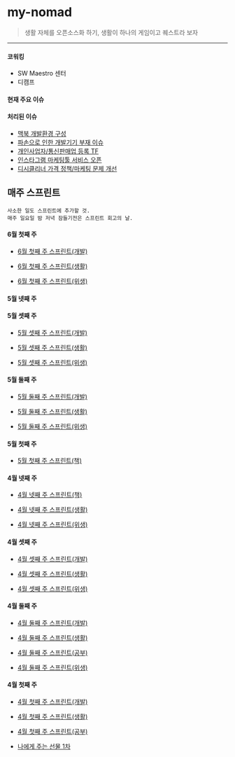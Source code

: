 # my-nomad
> 생활 자체를 오픈소스화 하기, 생활이 하나의 게임이고 퀘스트라 보자

---

#### 코워킹
- SW Maestro 센터
- 디캠프

#### 현재 주요 이슈

#### 처리된 이슈
- [맥북 개발환경 구성](https://github.com/myungjaeyu/my-nomad/projects/33)
- [파손으로 인한 개발기기 부재 이슈](https://github.com/myungjaeyu/my-nomad/projects/27)
- [개인사업자/통신판매업 등록 TF](https://github.com/myungjaeyu/my-nomad/projects/2)
- [인스타그램 마케팅툴 서비스 오픈](https://github.com/myungjaeyu/my-nomad/projects/10)
- [디시클리너 가격 정책/마케팅 문제 개선](https://github.com/myungjaeyu/my-nomad/projects/11)


## 매주 스프린트
```
사소한 일도 스프린트에 추가할 것.
매주 일요일 밤 저녁 잠들기전은 스프린트 회고의 날.
```

#### 6월 첫째 주

- [6월 첫째 주 스프린트(개발)](https://github.com/myungjaeyu/my-nomad/projects/40)

- [6월 첫째 주 스프린트(생활)](https://github.com/myungjaeyu/my-nomad/projects/42)

- [6월 첫째 주 스프린트(위생)](https://github.com/myungjaeyu/my-nomad/projects/41)

#### 5월 넷째 주

#### 5월 셋째 주

- [5월 셋째 주 스프린트(개발)](https://github.com/myungjaeyu/my-nomad/projects/34)

- [5월 셋째 주 스프린트(생활)](https://github.com/myungjaeyu/my-nomad/projects/35)

- [5월 셋째 주 스프린트(위생)](https://github.com/myungjaeyu/my-nomad/projects/36)

#### 5월 둘째 주

- [5월 둘째 주 스프린트(개발)](https://github.com/myungjaeyu/my-nomad/projects/30)

- [5월 둘째 주 스프린트(생활)](https://github.com/myungjaeyu/my-nomad/projects/31)

- [5월 둘째 주 스프린트(위생)](https://github.com/myungjaeyu/my-nomad/projects/32)

#### 5월 첫째 주

- [5월 첫째 주 스프린트(책)](https://github.com/myungjaeyu/my-nomad/projects/29)

#### 4월 넷째 주

- [4월 넷째 주 스프린트(책)](https://github.com/myungjaeyu/my-nomad/projects/26)

- [4월 넷째 주 스프린트(생활)](https://github.com/myungjaeyu/my-nomad/projects/24)

- [4월 넷째 주 스프린트(위생)](https://github.com/myungjaeyu/my-nomad/projects/22)

#### 4월 셋째 주

- [4월 셋째 주 스프린트(개발)](https://github.com/myungjaeyu/my-nomad/projects/19)

- [4월 셋째 주 스프린트(생활)](https://github.com/myungjaeyu/my-nomad/projects/20)

- [4월 셋째 주 스프린트(위생)](https://github.com/myungjaeyu/my-nomad/projects/21)

#### 4월 둘째 주

- [4월 둘째 주 스프린트(개발)](https://github.com/myungjaeyu/my-nomad/projects/14)

- [4월 둘째 주 스프린트(생활)](https://github.com/myungjaeyu/my-nomad/projects/15)

- [4월 둘째 주 스프린트(공부)](https://github.com/myungjaeyu/my-nomad/projects/16)

- [4월 둘째 주 스프린트(위생)](https://github.com/myungjaeyu/my-nomad/projects/17)

#### 4월 첫째 주

- [4월 첫째 주 스프린트(개발)](https://github.com/myungjaeyu/my-nomad/projects/5)

- [4월 첫째 주 스프린트(생활)](https://github.com/myungjaeyu/my-nomad/projects/3)

- [4월 첫째 주 스프린트(공부)](https://github.com/myungjaeyu/my-nomad/projects/7)

- [나에게 주는 선물 1차](https://github.com/myungjaeyu/my-nomad/projects/9)
